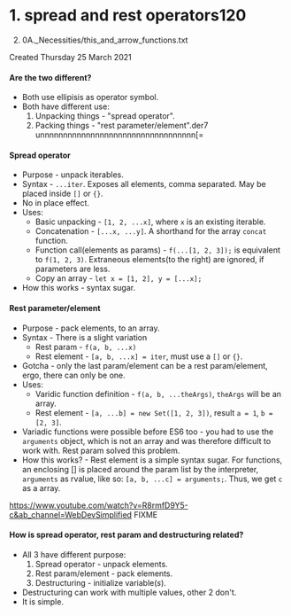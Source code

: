 # 1. spread and rest operators120

2. 0A._Necessities/this_and_arrow_functions.txt

Created Thursday 25 March 2021

#### Are the two different?

* Both use ellipisis as operator symbol.
* Both have different use:
	1. Unpacking things -  "spread operator".
	2. Packing things - "rest parameter/element".der7   unnnnnnnnnnnnnnnnnnnnnnnnnnnnnnnnnn[=


#### Spread operator

* Purpose - unpack iterables.
* Syntax - ``...iter``. Exposes all elements, comma separated. May be placed inside ``[]`` or ``{}``.
* No in place effect.
* Uses:
	* Basic unpacking - ``[1, 2, ...x]``, where ``x`` is an existing iterable.
	* Concatenation - ``[...x, ...y]``. A shorthand for the array ``concat`` function.
	* Function call(elements as params) - ``f(...[1, 2, 3]);`` is equivalent to ``f(1, 2, 3)``. Extraneous elements(to the right) are ignored, if parameters are less.
	* Copy an array - ``let x = [1, 2], y = [...x];``
* How this works - syntax sugar.


#### Rest parameter/element

* Purpose - pack elements, to an array.
* Syntax - There is a slight variation
	* Rest param - ``f(a, b, ...x)``
	* Rest element - ``[a, b, ...x] = iter``, must use a ``[]`` or ``{}``.
* Gotcha - only the last param/element can be a rest param/element, ergo, there can only be one.
* Uses:
	* Varidic function definition - ``f(a, b, ...theArgs)``, ``theArgs`` will be an array.
	* Rest element - ``[a, ...b] = new Set([1, 2, 3])``, result ``a = 1``, ``b = [2, 3]``.
* Variadic functions were possible before ES6 too - you had to use the ``arguments`` object, which is not an array and was therefore difficult to work with. Rest param solved this problem.
* How this works? - Rest element is a simple syntax sugar. For functions, an enclosing [] is placed around the param list by the interpreter, ``arguments`` as rvalue, like so: ``[a, b, ...c] = arguments;``. Thus, we get ``c`` as a array.

<https://www.youtube.com/watch?v=R8rmfD9Y5-c&ab_channel=WebDevSimplified> FIXME

#### How is spread operator, rest param and destructuring related?

* All 3 have different purpose:
	1. Spread operator - unpack elements.
	2. Rest param/element - pack elements.
	3. Destructuring - initialize variable(*s*).
* Destructuring can work with multiple values, other 2 don't.
* It is simple.


